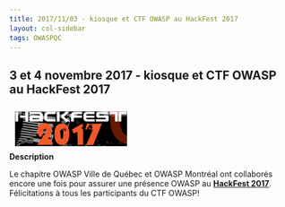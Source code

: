 ```yaml
---
title: 2017/11/03 - kiosque et CTF OWASP au HackFest 2017
layout: col-sidebar
tags: OWASPQC
---
```


## 3 et 4 novembre 2017 - kiosque et CTF OWASP au HackFest 2017

<img align="left" style="padding: 10px;"  src="../../assets/images/Hackfest2017_small.png" /> 

<br>
<br>
<br><br>

**Description**

Le chapitre OWASP Ville de Québec et OWASP Montréal ont collaborés
encore une fois pour assurer une présence OWASP au
**[HackFest 2017](http://www.hackfest.ca)**. Félicitations à tous les
participants du CTF OWASP\!


